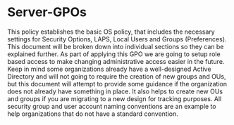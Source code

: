 # Server-GPOs
This policy establishes the basic OS policy, that includes the necessary settings for Security Options, LAPS, Local Users and Groups (Preferences).  This document will be broken down into individual sections so they can be explained further.  As part of applying this GPO we are going to setup role based access to make changing administrative access easier in the future.  Keep in mind some organizations already have a well-designed Active Directory and will not going to require the creation of new groups and OUs, but this document will attempt to provide some guidance if the organization does not already have something in place.  It also helps to create new OUs and groups if you are migrating to a new design for tracking purposes.  All security group and user account naming conventions are an example to help organizations that do not have a standard convention.
